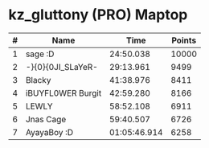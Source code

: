 # kz_gluttony (PRO) Maptop

|  # | Name | Time | Points |
|-------------- | -------------- | -------------- | -------------- | 
| 1 | sage :D | 24:50.038 | 10000 | 
| 2 | -}{0}{0JI_SLaYeR- | 29:13.961 | 9499 | 
| 3 | Blacky | 41:38.976 | 8411 | 
| 4 | iBUYFL0WER Burgit | 42:59.280 | 8166 | 
| 5 | LEWLY | 58:52.108 | 6911 | 
| 6 | Jnas Cage | 59:40.507 | 6726 | 
| 7 | AyayaBoy :D | 01:05:46.914 | 6258 | 

